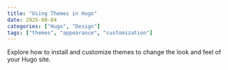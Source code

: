 ```yaml
---
title: "Using Themes in Hugo"
date: 2025-08-04
categories: ["Hugo", "Design"]
tags: ["themes", "appearance", "customization"]
---
```


Explore how to install and customize themes to change the look and feel of your Hugo site.
